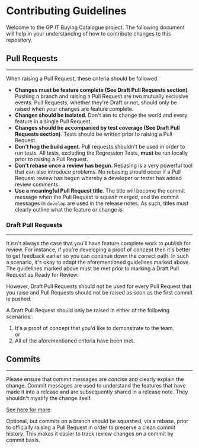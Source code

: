# Contributing Guidelines

Welcome to the GP IT Buying Catalogue project. The following document will help in your understanding of how to contribute changes to this repository.

## Pull Requests
___

When raising a Pull Request, these criteria should be followed.

* **Changes must be feature complete (See Draft Pull Requests section)**. Pushing a branch and raising a Pull Request are two mutually exclusive events. Pull Requests, whether they're Draft or not, should only be raised when your changes are feature complete.
* **Changes should be isolated**. Don't aim to change the world and every feature in a single Pull Request.
* **Changes should be accompanied by test coverage (See Draft Pull Requests section)**. Tests should be written prior to raising a Pull Request.
* **Don't hog the build agent**. Pull requests shouldn't be used in order to run tests. All tests, excluding the Regression Tests, **must** be run locally prior to raising a Pull Request.
* **Don't rebase once a review has begun**. Rebasing is a very powerful tool that can also introduce problems. No rebasing should occur if a Pull Request review has begun whereby a developer or tester has added review comments.
* **Use a meaningful Pull Request title**. The title will become the commit message when the Pull Request is squash merged, and the commit messages in `develop` are used in the release notes. As such, titles must clearly outline what the feature or change is.

### **Draft Pull Requests**
___

It isn't always the case that you'll have feature complete work to publish for review. For instance, if you're developing a proof of concept then it's better to get feedback earlier so you can continue down the correct path. In such a scenario, it's okay to adapt the aforementioned guidelines marked above. The guidelines marked above must be met prior to marking a Draft Pull Request as Ready for Review.

However, Draft Pull Requests should not be used for every Pull Request that you raise and Pull Requests should not be raised as soon as the first commit is pushed.  

A Draft Pull Request should only be raised in either of the following scenarios:

1. It's a proof of concept that you'd like to demonstrate to the team.  
or
2. All of the aforementioned criteria have been met.

## Commits
___

Please ensure that commit messages are concise and clearly explain the change. Commit messages are used to understand the features that have made it into a release and are subsequently shared in a release note. They shouldn't mystify the change itself.

[See here for more](https://cbea.ms/git-commit/).

Optional, but commits on a branch should be squashed, via a rebase, prior to officially raising a Pull Request in order to preserve a clean commit history. This makes it easier to track review changes on a commit by commit basis.
